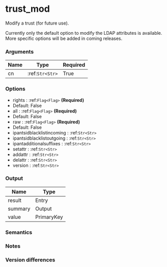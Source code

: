 [//]: # (THE CONTENT BELOW IS GENERATED. DO NOT EDIT.)
# trust_mod

Modify a trust (for future use).

Currently only the default option to modify the LDAP attributes is
available. More specific options will be added in coming releases.


### Arguments
|Name|Type|Required
|-|-|-
|cn|:ref:`Str<Str>`|True

### Options
* rights : :ref:`Flag<Flag>` **(Required)**
 * Default: False
* all : :ref:`Flag<Flag>` **(Required)**
 * Default: False
* raw : :ref:`Flag<Flag>` **(Required)**
 * Default: False
* ipantsidblacklistincoming : :ref:`Str<Str>`
* ipantsidblacklistoutgoing : :ref:`Str<Str>`
* ipantadditionalsuffixes : :ref:`Str<Str>`
* setattr : :ref:`Str<Str>`
* addattr : :ref:`Str<Str>`
* delattr : :ref:`Str<Str>`
* version : :ref:`Str<Str>`

### Output
|Name|Type
|-|-
|result|Entry
|summary|Output
|value|PrimaryKey

[//]: # (ADD YOUR NOTES BELOW. THESE WILL BE PICKED EVERY TIME THE DOCS ARE REGENERATED. //end)
### Semantics

### Notes

### Version differences
